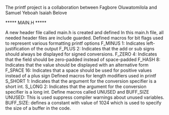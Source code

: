 The printf project is a collaboration between Fagbore Oluwatomilola and Samuel Yeboah Isaiah Belove

***** MAIN.H *****

A new header file called main.h is created and defined
In this main.h file, all needed header files are include guarded.
Defined macros for bit flags used to represent various formatting printf options F_MINUS 1: Indicates left- justification of the output F_PLUS 2: Indicates that the add or sub signs should always be displayed for signed conversions. F_ZERO 4: Indicates that the field should be zero-padded instead of space-padded F_HASH 8: Indicates that the value should be displayed with an alternative form F_SPACE 16: Indicates that a space should be used for positive values instead of a plus sign
Defined macros for length modifiers used in printf S_SHORT 1: Indicates that the argument for the conversion specifier is a short int. S_LONG 2: Indicates that the argument for the conversion specifier is a long int.
Define macros called UNUSED and BUFF_SIZE UNUSED: This is used suppress compiler warnings about unused variables. BUFF_SIZE: defines a constant with value of 1024 which is used to specify the size of a buffer in the code.

